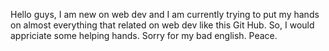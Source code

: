 Hello guys, I am new on web dev and I am currently trying to put my hands on almost everything that related on web dev like this Git Hub. 
So, I would appriciate some helping hands. Sorry for my bad english. Peace.
